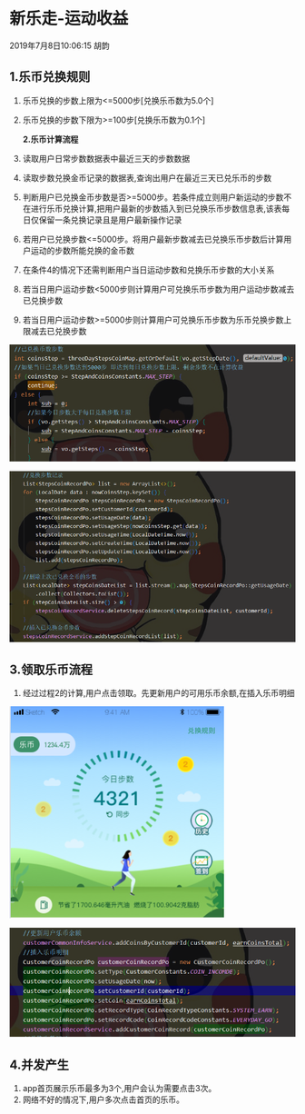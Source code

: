 # 新乐走-运动收益

2019年7月8日10:06:15 胡韵

## 1.乐币兑换规则

1. 乐币兑换的步数上限为&lt;=5000步\[兑换乐币数为5.0个\]
2. 乐币兑换的步数下限为&gt;=100步\[兑换乐币数为0.1个\]

   **2.乐币计算流程**

3. 读取用户日常步数数据表中最近三天的步数数据
4. 读取步数兑换金币记录的数据表,查询出用户在最近三天已兑乐币的步数
5. 判断用户已兑换金币步数是否&gt;=5000步。若条件成立则用户新运动的步数不在进行乐币兑换计算,把用户最新的步数插入到已兑换乐币步数信息表,该表每日仅保留一条兑换记录且是用户最新操作记录
6. 若用户已兑换步数&lt;=5000步。将用户最新步数减去已兑换乐币步数后计算用户运动的步数所能兑换的金币数
7. 在条件4的情况下还需判断用户当日运动步数和兑换乐币步数的大小关系
8. 若当日用户运动步数&lt;5000步则计算用户可兑换乐币步数为用户运动步数减去已兑换步数
9. 若当日用户运动步数&gt;=5000步则计算用户可兑换乐币步数为乐币兑换步数上限减去已兑换步数

![&#x4E50;&#x5E01;&#x8BA1;&#x7B97;&#x6D41;&#x7A0B;1](../.gitbook/assets/code_1.png)

![&#x4E50;&#x5E01;&#x8BA1;&#x7B97;&#x6D41;&#x7A0B;2](../.gitbook/assets/code_2.png)

## 3.领取乐币流程

1. 经过过程2的计算,用户点击领取。先更新用户的可用乐币余额,在插入乐币明细

![&#x9886;&#x53D6;&#x4E50;&#x5E01;&#x6D41;&#x7A0B;1](../.gitbook/assets/homeCoin.png)

![&#x9886;&#x53D6;&#x4E50;&#x5E01;&#x6D41;&#x7A0B;1](../.gitbook/assets/code_3.png)

## 4.并发产生

1. app首页展示乐币最多为3个,用户会认为需要点击3次。
2. 网络不好的情况下,用户多次点击首页的乐币。

